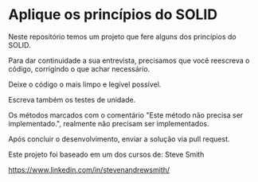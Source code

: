 # Aplique os princípios do SOLID

Neste repositório temos um projeto que fere alguns dos princípios do SOLID.

Para dar continuidade a sua entrevista, precisamos que você reescreva o código, corrigindo o que achar necessário.

Deixe o código o mais limpo e legível possível.

Escreva também os testes de unidade.

Os métodos marcados com o comentário "Este método não precisa ser implementado.", realmente não precisam ser implementados.

Após concluir o desenvolvimento, enviar a solução via pull request.

Este projeto foi baseado em um dos cursos de:
Steve Smith 

https://www.linkedin.com/in/stevenandrewsmith/
